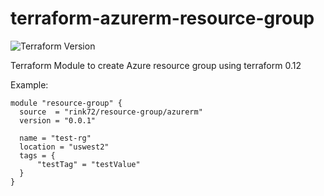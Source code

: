 # terraform-azurerm-resource-group

![Terraform Version](https://img.shields.io/badge/Terraform-0.12.6-green.svg)

Terraform Module to create Azure resource group using terraform 0.12

Example:
```hcl
module "resource-group" {
  source  = "rink72/resource-group/azurerm"
  version = "0.0.1"
  
  name = "test-rg"
  location = "uswest2"
  tags = {
      "testTag" = "testValue"
  }
}
```
